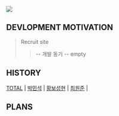<img src="https://capsule-render.vercel.app/api?type=waving&color=&height=200&section=header&text=구인구직웹%20프로젝트&fontSize=90" />

DEVLOPMENT MOTIVATION
---
> Recruit site
> > -- 개발 동기 
> > -- empty

HISTORY
---
[TOTAL](DOCUMENT/HISTORY/TOTAL) | [박민석](DOCUMENT/HISTORY/박민석) | 
[황보성현](DOCUMENT/HISTORY/황보성현) | [최원준](DOCUMENT/HISTORY/최원준) | 

PLANS
---
